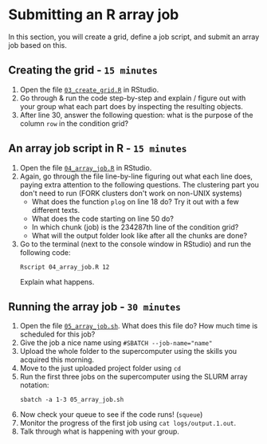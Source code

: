 # Submitting an R array job

In this section, you will create a grid, define a job script, and submit an array job based on this.

## Creating the grid - `15 minutes`
1. Open the file [`03_create_grid.R`](../03_create_grid.R) in RStudio.
2. Go through & run the code step-by-step and explain / figure out with your group what each part does by inspecting the resulting objects.
3. After line 30, answer the following question: what is the purpose of the column `row` in the condition grid?

## An array job script in R - `15 minutes`
1. Open the file [`04_array_job.R`](../04_array_job.R) in RStudio.
2. Again, go through the file line-by-line figuring out what each line does, paying extra attention to the following questions. The clustering part you don't need to run (FORK clusters don't work on non-UNIX systems)
    - What does the function `plog` on line 18 do? Try it out with a few different texts.
    - What does the code starting on line 50 do?
    - In which chunk (job) is the 234287th line of the condition grid?
    - What will the output folder look like after all the chunks are done?
3. Go to the terminal (next to the console window in RStudio) and run the following code: 
    ```
    Rscript 04_array_job.R 12
    ``` 
    Explain what happens.


## Running the array job - `30 minutes`
1. Open the file [`05_array_job.sh`](../05_array_job.sh). What does this file do? How much time is scheduled for this job?
2. Give the job a nice name using `#SBATCH --job-name="name"`
3. Upload the whole folder to the supercomputer using the skills you acquired this morning.
4. Move to the just uploaded project folder using `cd`
5. Run the first three jobs on the supercomputer using the SLURM array notation:
    ```
    sbatch -a 1-3 05_array_job.sh
    ```
6. Now check your queue to see if the code runs! (`squeue`)
7. Monitor the progress of the first job using `cat logs/output.1.out`.
8. Talk through what is happening with your group.
